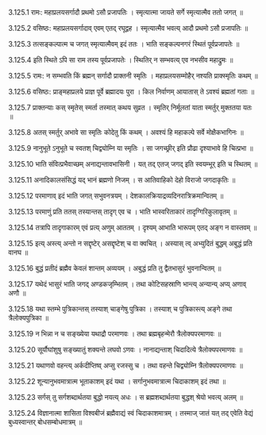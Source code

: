 3.125.1
रामः:
महाप्रलयसर्गादौ प्रथमो ऽसौ प्रजापतिः ।
स्मृत्यात्मा जायते सर्गे स्मृत्यात्मैव ततो जगत् ॥


3.125.2
वसिष्ठः:
महाप्रलयसर्गादाव् एवम् एतद् रघूद्वह ।
स्मृत्यात्मैव भवत्य् आदौ प्रथमो ऽसौ प्रजापतिः ॥


3.125.3
तत्सङ्कल्पात्म च जगत् स्मृत्यात्मैवम् इदं ततः ।
भाति सङ्कल्पनगरं स्थितं पूर्वप्रजापतेः ॥


3.125.4
इति स्थिते ऽपि सा राम तस्य पूर्वप्रजापतेः ।
स्थितिर् न सम्भवत्य् एव नभसीव महाद्रुमः ॥


3.125.5
रामः:
न सम्भवति किं ब्रह्मन् सर्गादौ प्राक्तनी स्मृतिः ।
महाप्रलयसम्मोहैर् नश्यति प्राक्स्मृतिः कथम् ॥


3.125.6
वसिष्ठः:
प्राङ्महाप्रलये प्राज्ञ पूर्वे ब्रह्मादयः पुरा ।
किल निर्वाणम् आयातास् ते ऽवश्यं ब्रह्मतां गताः ॥


3.125.7
प्राक्तन्याः कस् स्मृतेस् स्मर्ता तस्मात् कथय सुव्रत ।
स्मृतिर् निर्मूलतां याता स्मर्तुर् मुक्ततया यतः ॥


3.125.8
अतस् स्मर्तुर् अभावे सा स्मृतिः कोदेतु किं कथम् ।
अवश्यं हि महाकल्पे सर्वे मोक्षैकभागिनः ॥


3.125.9
नानुभूते ऽनुभूते च स्वतश् चिद्व्योम्नि या स्मृतिः ।
सा जगच्छ्रीर् इति प्रौढा दृश्याभावे हि चित्प्रभा ॥


3.125.10
भाति संवित्प्रभैवाच्छम् अनाद्यन्तावभासिनी ।
यत् तद् एतज् जगद् इति स्वयम्भूर् इति च स्थितम् ॥


3.125.11
अनादिकालसंसिद्धं यद् भानं ब्रह्मणो निजम् ।
स आतिवाहिको देहो विराजो जगदाकृतिः ॥


3.125.12
परमाणाव् इदं भाति जगत् सभुवनत्रयम् ।
देशकालक्रियाद्रव्यदिनरात्रिक्रमान्वितम् ॥


3.125.13
परमाणुं प्रति ततस् तस्यान्तस् तादृग् एव च ।
भाति भास्वरिताकारं तादृग्गिरिकुलावृतम् ॥


3.125.14
तत्रापि तादृगाकारम् एवं प्रत्य् अणुम् आततम् ।
दृश्यम् आभाति भारूपम् एतद् अङ्ग न वास्तवम् ॥


3.125.15
इत्य् अस्त्य् अन्तो न सद्दृष्टेर् असद्दृष्टेश् च वा क्वचित् ।
अस्यास् त्व् अभ्युदितं बुद्धम् अबुद्धं प्रति वानघ ॥


3.125.16
बुद्धं प्रतीदं ब्रह्मैव केवलं शान्तम् अव्ययम् ।
अबुद्धं प्रति तु द्वैतभासुरं भुवनान्वितम् ॥


3.125.17
यथेदं भासुरं भाति जगद् अण्डकजृम्भितम् ।
तथा कोटिसहस्राणि भान्त्य् अन्यान्य् अप्य् अणाव् अणौ ॥


3.125.18
यथा स्तम्भे पुत्रिकान्तस् तस्याश् चाङ्गेषु पुत्रिका ।
तस्याश् च पुत्रिकास्त्य् अङ्गे तथा त्रैलोक्यपुत्रिका ॥


3.125.19
न भिन्ना न च सङ्ख्येया यथाद्रौ परमाणवः ।
तथा ब्रह्मबृहन्मेरौ त्रैलोक्यपरमाणवः ॥


3.125.20
सूर्यौघांशुषु सङ्ख्यातुं शक्यन्ते लघवो ऽणवः ।
नानाद्यन्ताश् चिदादित्ये त्रैलोक्यपरमाणवः ॥


3.125.21
यथाणवो वहन्त्य् अर्कदीप्तिष्व् अप्सु रजस्सु च ।
तथा वहन्ते चिद्व्योम्नि त्रैलोक्यपरमाणवः ॥


3.125.22
शून्यानुभवमात्रात्म भूताकाशम् इदं यथा ।
सर्गानुभवमात्रात्म चिदाकाशम् इदं तथा ॥


3.125.23
सर्गस् तु सर्गशब्दार्थतया बुद्धो नयत्य् अधः ।
स ब्रह्मशब्दार्थतया बुद्धश् श्रेयो भवत्य् अलम् ॥


3.125.24
विज्ञानात्मा शासिता विश्वबीजं ब्रह्मैवाद्यं स्वं चिदाकाशमात्रम् ।
तस्माज् जातं यत् तद् एवेति वेद्यं बुध्यस्वान्तर् बोधसम्बोधमात्रम् ॥

